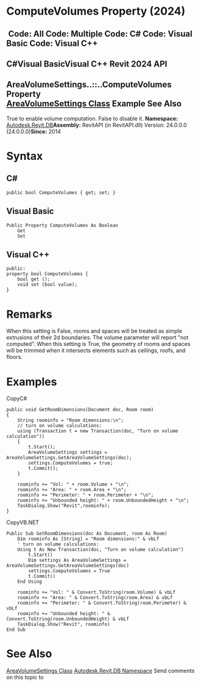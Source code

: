 # ComputeVolumes Property (2024)

﻿
 Code: All Code: Multiple Code: C# Code: Visual Basic Code: Visual C++   
---  
C#Visual BasicVisual C++
Revit 2024 API  
---  
AreaVolumeSettings..::..ComputeVolumes Property   
[AreaVolumeSettings Class](6282b3c9-3717-5c8f-7501-8a282244ce09.md "AreaVolumeSettings Class") Example See Also  
---  
True to enable volume computation. False to disable it. 
**Namespace:** [Autodesk.Revit.DB](87546ba7-461b-c646-cbb1-2cb8f5bff8b2.md "Autodesk.Revit.DB Namespace")**Assembly:** RevitAPI (in RevitAPI.dll) Version: 24.0.0.0 (24.0.0.0)**Since:** 2014 
# Syntax
C#  
---  
```text
public bool ComputeVolumes { get; set; }
```
  
Visual Basic  
---  
```text
Public Property ComputeVolumes As Boolean
	Get
	Set
```
  
Visual C++  
---  
```text
public:
property bool ComputeVolumes {
	bool get ();
	void set (bool value);
}
```
  
# Remarks
When this setting is False, rooms and spaces will be treated as simple extrusions of their 2d boundaries. The volume parameter will report "not computed". When this setting is True, the geometry of rooms and spaces will be trimmed when it intersects elements such as ceilings, roofs, and floors. 
# Examples
CopyC#
```text
public void GetRoomDimensions(Document doc, Room room)
{
    String roominfo = "Room dimensions:\n";
    // turn on volume calculations:
    using (Transaction t = new Transaction(doc, "Turn on volume calculation"))
    {
        t.Start();
        AreaVolumeSettings settings = AreaVolumeSettings.GetAreaVolumeSettings(doc);
        settings.ComputeVolumes = true;
        t.Commit();
    }

    roominfo += "Vol: " + room.Volume + "\n";
    roominfo += "Area: " + room.Area + "\n";
    roominfo += "Perimeter: " + room.Perimeter + "\n";
    roominfo += "Unbounded height: " + room.UnboundedHeight + "\n";
    TaskDialog.Show("Revit",roominfo);
}
```

CopyVB.NET
```text
Public Sub GetRoomDimensions(doc As Document, room As Room)
    Dim roominfo As [String] = "Room dimensions:" & vbLf
    ' turn on volume calculations:
    Using t As New Transaction(doc, "Turn on volume calculation")
        t.Start()
        Dim settings As AreaVolumeSettings = AreaVolumeSettings.GetAreaVolumeSettings(doc)
        settings.ComputeVolumes = True
        t.Commit()
    End Using

    roominfo += "Vol: " & Convert.ToString(room.Volume) & vbLf
    roominfo += "Area: " & Convert.ToString(room.Area) & vbLf
    roominfo += "Perimeter: " & Convert.ToString(room.Perimeter) & vbLf
    roominfo += "Unbounded height: " & Convert.ToString(room.UnboundedHeight) & vbLf
    TaskDialog.Show("Revit", roominfo)
End Sub
```

# See Also
[AreaVolumeSettings Class](6282b3c9-3717-5c8f-7501-8a282244ce09.md "AreaVolumeSettings Class")
[Autodesk.Revit.DB Namespace](87546ba7-461b-c646-cbb1-2cb8f5bff8b2.md "Autodesk.Revit.DB Namespace")
Send comments on this topic to 